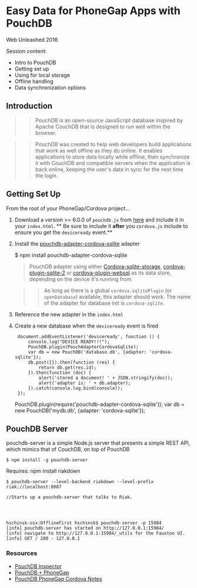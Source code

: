 # Easy Data for PhoneGap Apps with PouchDB

Web Unleashed 2016

Session content:
- Intro to PouchDB
- Getting set up
- Using for local storage
- Offline handling
- Data synchronization options 

## Introduction
>> PouchDB is an open-source JavaScript database inspired by Apache CouchDB that is designed to run well within the browser.

>> PouchDB was created to help web developers build applications that work as well offline as they do online.
It enables applications to store data locally while offline, then synchronize it with CouchDB and compatible servers when the 
application is back online, keeping the user's data in sync for the next time the login. 

## Getting Set Up

From the root of your PhoneGap/Cordova project...

1. Download a version >= 6.0.0 of `pouchdb.js` from [here](https://github.com/pouchdb/pouchdb/releases) and include it in your `index.html`.
** Be sure to include it **after** you `cordova.js` include to ensure you get the `deviceready` event.**

    <script src="/path/to/pouchdb.js"></script>

2. Install the [pouchdb-adapter-cordova-sqlite](https://github.com/nolanlawson/pouchdb-adapter-cordova-sqlite) adapter

    $ npm install pouchdb-adapter-cordova-sqlite

    >PouchDB adapter using either [Cordova-sqlite-storage](https://github.com/litehelpers/Cordova-sqlite-storage), 
    [cordova-plugin-sqlite-2](https://github.com/nolanlawson/cordova-plugin-sqlite-2) or [cordova-plugin-websql](https://www.npmjs.com/package/cordova-plugin-websql) 
    as its data store, depending on the device it's running from.

    >>As long as there is a global `cordova.sqlitePlugin` (or `openDatabase`) available, this adapter should work. The 
    name of the adapter for database init is *`cordova-sqlite`*.        

3. Reference the new adapter in the `index.html`

    <script src="lib/pouchdb/pouchdb.cordova-sqlite.min.js"></script>

2. Create a new database when the `deviceready` event is fired

        document.addEventListener('deviceready', function () {
            console.log("DEVICE READY!!!");
            PouchDB.plugin(PouchAdapterCordovaSqlite);
            var db = new PouchDB('database.db', {adapter: 'cordova-sqlite'});
            db.post({}).then(function (res) {
                return db.get(res.id);
            }).then(function (doc) {
                alert('stored a document! ' + JSON.stringify(doc));
                alert('adapter is: ' + db.adapter);
            }).catch(console.log.bind(console));
        });

    PouchDB.plugin(require('pouchdb-adapter-cordova-sqlite'));
    var db = new PouchDB('mydb.db', {adapter: 'cordova-sqlite'});


## PouchDB Server
pouchdb-server is a simple Node.js server that presents a simple REST API, which mimics that of CouchDB, on top of PouchDB

    $ npm install -g pouchdb-server

Requires: npm install riakdown

    $ pouchdb-server --level-backend riakdown --level-prefix riak://localhost:8087
    
    //Starts up a pouchdb-server that talks to Riak.
  



    hschinsk-osx:OfflineFirst hschinsk$ pouchdb-server -p 15984
    [info] pouchdb-server has started on http://127.0.0.1:15984/
    [info] navigate to http://127.0.0.1:15984/_utils for the Fauxton UI.
    [info] GET / 200 - 127.0.0.1


### Resources
- [PouchDB Inspector](https://chrome.google.com/webstore/detail/pouchdb-inspector/hbhhpaojmpfimakffndmpmpndcmonkfa)
- [PouchDB + PhoneGap](https://github.com/pouchdb/pouchdb/wiki/PouchDB-on-Phonegap)
- [PouchDB PhoneGap Cordova Notes](https://github.com/nolanlawson/pouchdb-phonegap-cordova)


